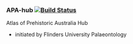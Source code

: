 ### APA-hub   [![Build Status](https://travis-ci.org/AtlasOfLivingAustralia/appd-hub.svg?branch=master)](https://travis-ci.org/AtlasOfLivingAustralia/appd-hub)

Atlas of Prehistoric Australia Hub
 - initiated by Flinders University Palaeontology
